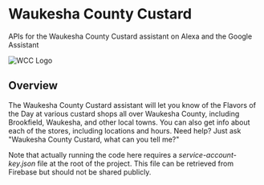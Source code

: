 # Waukesha County Custard
APIs for the Waukesha County Custard assistant on Alexa and the Google Assistant

![WCC Logo](https://i.imgur.com/vsKSHDj.png)

## Overview
The Waukesha County Custard assistant will let you know of the Flavors of the Day at various custard shops all over Waukesha County, including Brookfield, Waukesha, and other local towns.  You can also get info about each of the stores, including locations and hours.  Need help?  Just ask "Waukesha County Custard, what can you tell me?"

Note that actually running the code here requires a _service-account-key.json_ file at the root of the project.  This file can be retrieved from Firebase but should not be shared publicly.
